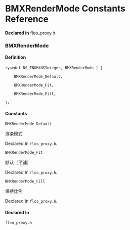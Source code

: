 # BMXRenderMode Constants Reference

  **Declared in** floo_proxy.h  

### BMXRenderMode

#### Definition
    typedef NS_ENUM(NSInteger, BMXRenderMode ) {   
        
        BMXRenderMode_Default,
        
        BMXRenderMode_Fit,
        
        BMXRenderMode_Fill,
        
    };

#### Constants

<a name="" title="BMXRenderMode_Default"></a><code>BMXRenderMode_Default</code>

渲染模式

   Declared In `floo_proxy.h`.

<a name="" title="BMXRenderMode_Fit"></a><code>BMXRenderMode_Fit</code>

默认（平铺）

   Declared In `floo_proxy.h`.

<a name="" title="BMXRenderMode_Fill"></a><code>BMXRenderMode_Fill</code>

保持比例

   Declared In `floo_proxy.h`.

#### Declared In
`floo_proxy.h`

